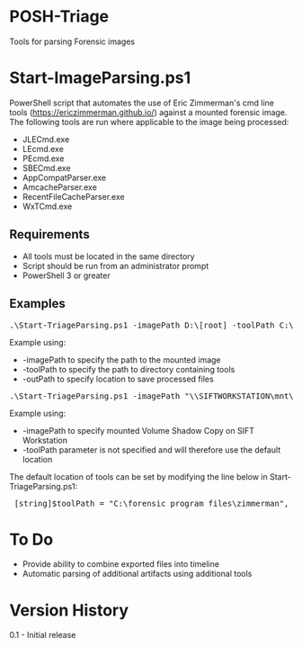 # POSH-Triage
Tools for parsing Forensic images

# Start-ImageParsing.ps1
PowerShell script that automates the use of Eric Zimmerman's cmd line tools (https://ericzimmerman.github.io/) against a mounted forensic image.
The following tools are run where applicable to the image being processed:
* JLECmd.exe 
* LEcmd.exe
* PEcmd.exe
* SBECmd.exe
* AppCompatParser.exe
* AmcacheParser.exe
* RecentFileCacheParser.exe
* WxTCmd.exe

## Requirements
* All tools must be located in the same directory
* Script should be run from an administrator prompt
* PowerShell 3 or greater

## Examples
<pre>
.\Start-TriageParsing.ps1 -imagePath D:\[root] -toolPath C:\Utilities\Zimmerman -outPath \\SERVER\Cases\2018-06-01_1520_Laptop
</pre>
Example using:
 * -imagePath to specify the path to the mounted image
 * -toolPath to specify the path to directory containing tools 
 * -outPath to specify location to save processed files
<pre>
.\Start-TriageParsing.ps1 -imagePath "\\SIFTWORKSTATION\mnt\shadow_mount\VSS1" -outPath G:\Cases
</pre>
Example using:
* -imagePath to specify mounted Volume Shadow Copy on SIFT Workstation
* -toolPath parameter is not specified and will therefore use the default location

The default location of tools can be set by modifying the line below in Start-TriageParsing.ps1:
 <pre>
 [string]$toolPath = "C:\forensic program files\zimmerman", # Change to directory containing tools
</pre>

# To Do
* Provide ability to combine exported files into timeline
* Automatic parsing of additional artifacts using additional tools

# Version History
 0.1 - Initial release    
